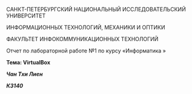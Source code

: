 САНКТ-ПЕТЕРБУРГСКИЙ НАЦИОНАЛЬНЫЙ ИССЛЕДОВАТЕЛЬСКИЙ УНИВЕРСИТЕТ

ИНФОРМАЦИОННЫХ ТЕХНОЛОГИЙ, МЕХАНИКИ И ОПТИКИ

ФАКУЛЬТЕТ ИНФОКОММУНИКАЦИОННЫХ ТЕХНОЛОГИЙ



Отчет по лабораторной работе №1 по курсу «Информатика »

**Тема: VirtualBox**

***Чан Тхи Лиен***

***К3140***
